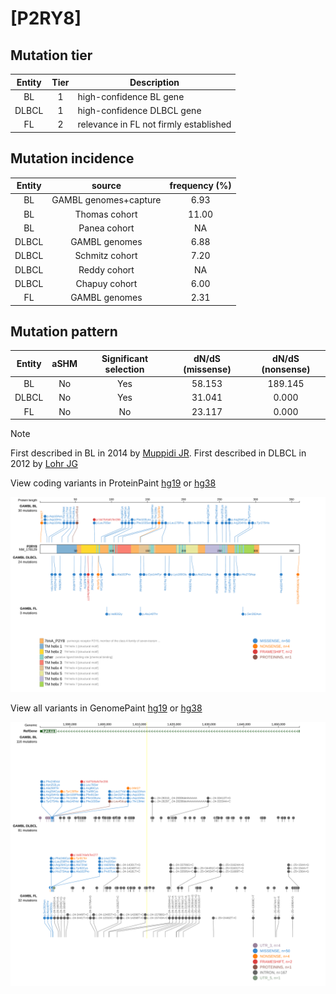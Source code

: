 # [P2RY8]

## Mutation tier

|Entity|Tier|Description                           |
|:------:|:----:|--------------------------------------|
|BL    |1   |high-confidence BL gene               |
|DLBCL |1   |high-confidence DLBCL gene            |
|FL    |2   |relevance in FL not firmly established|
## Mutation incidence

|Entity|source               |frequency (%)|
|:------:|:---------------------:|:-------------:|
|BL    |GAMBL genomes+capture| 6.93        |
|BL    |Thomas cohort        |11.00        |
|BL    |Panea cohort         |   NA        |
|DLBCL |GAMBL genomes        | 6.88        |
|DLBCL |Schmitz cohort       | 7.20        |
|DLBCL |Reddy cohort         |   NA        |
|DLBCL |Chapuy cohort        | 6.00        |
|FL    |GAMBL genomes        | 2.31        |

## Mutation pattern

|Entity|aSHM|Significant selection|dN/dS (missense)|dN/dS (nonsense)|
|:------:|:----:|:---------------------:|:----------------:|:----------------:|
|BL    |No  |Yes                  |58.153          |189.145         |
|DLBCL |No  |Yes                  |31.041          |  0.000         |
|FL    |No  |No                   |23.117          |  0.000         |


> [!NOTE]
> First described in BL in 2014 by [Muppidi JR](https://pubmed.ncbi.nlm.nih.gov/25274307). First described in DLBCL in 2012 by [Lohr JG](https://pubmed.ncbi.nlm.nih.gov/22343534)


View coding variants in ProteinPaint [hg19](https://www.bcgsc.ca/downloads/morinlab/GAMBL/test/genes/P2RY8_protein.html)  or [hg38](https://www.bcgsc.ca/downloads/morinlab/GAMBL/test/genes/P2RY8_protein_hg38.html)

![image](images/proteinpaint/P2RY8_NM_178129.svg)

View all variants in GenomePaint [hg19](https://www.bcgsc.ca/downloads/morinlab/GAMBL/test/genes/P2RY8.html)  or [hg38](https://www.bcgsc.ca/downloads/morinlab/GAMBL/test/genes/P2RY8_hg38.html)

![image](images/proteinpaint/P2RY8.svg)
